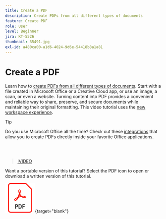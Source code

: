```yaml
---
title: Create a PDF
description: Create PDFs from all different types of documents
feature: Create PDF
role: User
level: Beginner
jira: KT-5526
thumbnail: 35491.jpg
exl-id: a480ca00-a1d6-4024-9d6e-54418b8a1a81
---
```

# Create a PDF

Learn how to [create PDFs from all different types of documents](https://www.adobe.com/acrobat/online/convert-pdf.html). Start with a file created in Microsoft Office or a Creative Cloud app, or use an image, a scan, or even a website. Turning content into PDF provides a convenient and reliable way to share, preserve, and secure documents while maintaining their original formatting. This video tutorial uses the [new workspace experience](new-workspace.md).

>[!TIP]
>
>Do you use Microsoft Office all the time? Check out these [integrations](../integrate/integrate-overview.md#microsoft) that allow you to create PDFs directly inside your favorite Office applications.

<br>&nbsp;

>[!VIDEO](https://video.tv.adobe.com/v/35491?enablevpops&quality=12&learn=on&hidetitle=true)

Want a portable version of this tutorial? Select the PDF icon to open or download a written version of this tutorial.

[![PDF icon image](../assets/acrobat_PDF_96.png)](../assets/create_a_pdf.pdf){target="blank"}